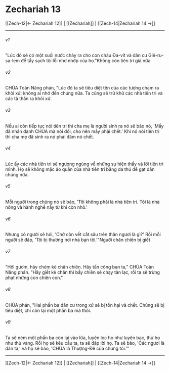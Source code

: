 # Zechariah 13

[[Zech-12|← Zechariah 12]] | [[Zechariah]] | [[Zech-14|Zechariah 14 →]]
***



###### v1 
"Lúc đó sẽ có một suối nước chảy ra cho con cháu Đa-vít và dân cư Giê-ru-sa-lem để tẩy sạch tội lỗi nhơ nhớp của họ."Không còn tiên tri giả nữa 

###### v2 
CHÚA Toàn Năng phán, "Lúc đó ta sẽ tiêu diệt tên của các tượng chạm ra khỏi xứ; không ai nhớ đến chúng nữa. Ta cũng sẽ trừ khử các nhà tiên tri và các tà thần ra khỏi xứ. 

###### v3 
Nếu ai còn tiếp tục nói tiên tri thì cha mẹ là người sinh ra nó sẽ bảo nó, 'Mầy đã nhân danh CHÚA mà nói dối, cho nên mầy phải chết.' Khi nó nói tiên tri thì cha mẹ đã sinh ra nó phải đâm nó chết. 

###### v4 
Lúc ấy các nhà tiên tri sẽ ngượng ngùng về những sự hiện thấy và lời tiên tri mình. Họ sẽ không mặc áo quần của nhà tiên tri bằng da thú để gạt dân chúng nữa. 

###### v5 
Mỗi người trong chúng nó sẽ bảo, 'Tôi không phải là nhà tiên tri. Tôi là nhà nông và hành nghề nầy từ khi còn nhỏ.' 

###### v6 
Nhưng có người sẽ hỏi, 'Chớ còn vết cắt sâu trên thân ngươi là gì?' Rồi mỗi người sẽ đáp, 'Tôi bị thương nơi nhà bạn tôi.'"Người chăn chiên bị giết 

###### v7 
"Hỡi gươm, hãy chém kẻ chăn chiên. Hãy tấn công bạn ta," CHÚA Toàn Năng phán. "Hãy giết kẻ chăn thì bầy chiên sẽ chạy tản lạc, rồi ta sẽ trừng phạt những con chiên con." 

###### v8 
CHÚA phán, "Hai phần ba dân cư trong xứ sẽ bị tổn hại và chết. Chúng sẽ bị tiêu diệt, chỉ còn lại một phần ba mà thôi. 

###### v9 
Ta sẽ ném một phần ba còn lại vào lửa, luyện lọc họ như luyện bạc, thử họ như thử vàng. Rồi họ sẽ kêu cầu ta, ta sẽ đáp lời họ. Ta sẽ bảo, 'Các ngươi là dân ta,' và họ sẽ bảo, 'CHÚA là Thượng-Đế của chúng tôi.'"

***
[[Zech-12|← Zechariah 12]] | [[Zechariah]] | [[Zech-14|Zechariah 14 →]]
